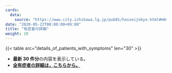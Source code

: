 ```yaml
---
cards:
  data:
    source: "https://www.city.ichikawa.lg.jp/pub01/hasseijokyo.html#m04"
date: "2020-05-22T00:00:00+09:00"
title: "有症者の詳細"
weight: 20
---
```


{{< table src="details_of_patients_with_symptoms" len="30" >}}

- **最新 30 件分**の内容を表示している。
- **[全有症者の詳細は，こちらから。](./cards/details-of-patients-with-symptoms/)**

